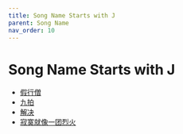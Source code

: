 ```yaml
---
title: Song Name Starts with J
parent: Song Name 
nav_order: 10
---
```


# Song Name Starts with J

- [假行僧](/lyrics/Cui_Jian/jiaxingseng)
- [九拍](/lyrics/Tang_Chao/jiupai)
- [解决](/lyrics/Cui_Jian/jiejue)
- [寂寞就像一团烈火](/lyrics/Cui_Jian/jimojiuxiangyituanliehuo)
